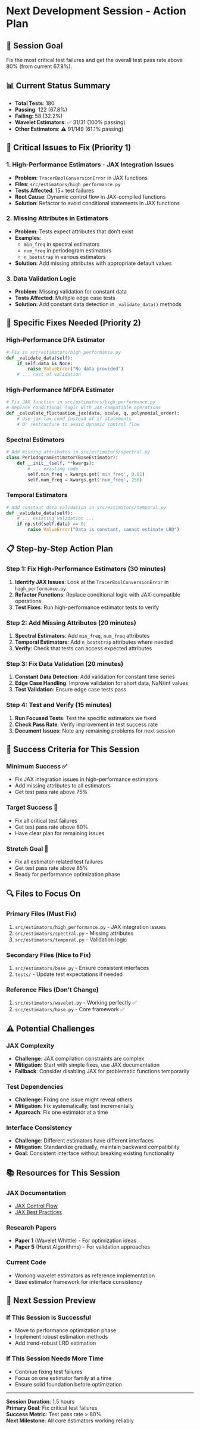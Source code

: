# Next Development Session - Action Plan

## 🎯 **Session Goal**
Fix the most critical test failures and get the overall test pass rate above 80% (from current 67.8%).

## 📊 **Current Status Summary**
- **Total Tests**: 180
- **Passing**: 122 (67.8%)
- **Failing**: 58 (32.2%)
- **Wavelet Estimators**: ✅ 31/31 (100% passing)
- **Other Estimators**: ⚠️ 91/149 (61.1% passing)

## 🚨 **Critical Issues to Fix (Priority 1)**

### **1. High-Performance Estimators - JAX Integration Issues**
- **Problem**: `TracerBoolConversionError` in JAX functions
- **Files**: `src/estimators/high_performance.py`
- **Tests Affected**: 15+ test failures
- **Root Cause**: Dynamic control flow in JAX-compiled functions
- **Solution**: Refactor to avoid conditional statements in JAX functions

### **2. Missing Attributes in Estimators**
- **Problem**: Tests expect attributes that don't exist
- **Examples**: 
  - `min_freq` in spectral estimators
  - `num_freq` in periodogram estimators
  - `n_bootstrap` in various estimators
- **Solution**: Add missing attributes with appropriate default values

### **3. Data Validation Logic**
- **Problem**: Missing validation for constant data
- **Tests Affected**: Multiple edge case tests
- **Solution**: Add constant data detection in `_validate_data()` methods

## 🔧 **Specific Fixes Needed (Priority 2)**

### **High-Performance DFA Estimator**
```python
# Fix in src/estimators/high_performance.py
def _validate_data(self):
    if self.data is None:
        raise ValueError("No data provided")
    # ... rest of validation
```

### **High-Performance MFDFA Estimator**
```python
# Fix JAX function in src/estimators/high_performance.py
# Replace conditional logic with JAX-compatible operations
def _calculate_fluctuation_jax(data, scale, q, polynomial_order):
    # Use jax.lax.cond instead of if statements
    # Or restructure to avoid dynamic control flow
```

### **Spectral Estimators**
```python
# Add missing attributes in src/estimators/spectral.py
class PeriodogramEstimator(BaseEstimator):
    def __init__(self, **kwargs):
        # ... existing code ...
        self.min_freq = kwargs.get('min_freq', 0.01)
        self.num_freq = kwargs.get('num_freq', 256)
```

### **Temporal Estimators**
```python
# Add constant data validation in src/estimators/temporal.py
def _validate_data(self):
    # ... existing validation ...
    if np.std(self.data) == 0:
        raise ValueError("Data is constant, cannot estimate LRD")
```

## 📋 **Step-by-Step Action Plan**

### **Step 1: Fix High-Performance Estimators (30 minutes)**
1. **Identify JAX Issues**: Look at the `TracerBoolConversionError` in `high_performance.py`
2. **Refactor Functions**: Replace conditional logic with JAX-compatible operations
3. **Test Fixes**: Run high-performance estimator tests to verify

### **Step 2: Add Missing Attributes (20 minutes)**
1. **Spectral Estimators**: Add `min_freq`, `num_freq` attributes
2. **Temporal Estimators**: Add `n_bootstrap` attributes where needed
3. **Verify**: Check that tests can access expected attributes

### **Step 3: Fix Data Validation (20 minutes)**
1. **Constant Data Detection**: Add validation for constant time series
2. **Edge Case Handling**: Improve validation for short data, NaN/inf values
3. **Test Validation**: Ensure edge case tests pass

### **Step 4: Test and Verify (15 minutes)**
1. **Run Focused Tests**: Test the specific estimators we fixed
2. **Check Pass Rate**: Verify improvement in test success rate
3. **Document Issues**: Note any remaining problems for next session

## 🎯 **Success Criteria for This Session**

### **Minimum Success** ✅
- Fix JAX integration issues in high-performance estimators
- Add missing attributes to all estimators
- Get test pass rate above 75%

### **Target Success** 🎯
- Fix all critical test failures
- Get test pass rate above 80%
- Have clear plan for remaining issues

### **Stretch Goal** 🚀
- Fix all estimator-related test failures
- Get test pass rate above 85%
- Ready for performance optimization phase

## 🔍 **Files to Focus On**

### **Primary Files** (Must Fix)
1. `src/estimators/high_performance.py` - JAX integration issues
2. `src/estimators/spectral.py` - Missing attributes
3. `src/estimators/temporal.py` - Validation logic

### **Secondary Files** (Nice to Fix)
1. `src/estimators/base.py` - Ensure consistent interfaces
2. `tests/` - Update test expectations if needed

### **Reference Files** (Don't Change)
1. `src/estimators/wavelet.py` - Working perfectly ✅
2. `src/estimators/base.py` - Core framework ✅

## ⚠️ **Potential Challenges**

### **JAX Complexity**
- **Challenge**: JAX compilation constraints are complex
- **Mitigation**: Start with simple fixes, use JAX documentation
- **Fallback**: Consider disabling JAX for problematic functions temporarily

### **Test Dependencies**
- **Challenge**: Fixing one issue might reveal others
- **Mitigation**: Fix systematically, test incrementally
- **Approach**: Fix one estimator at a time

### **Interface Consistency**
- **Challenge**: Different estimators have different interfaces
- **Mitigation**: Standardize gradually, maintain backward compatibility
- **Goal**: Consistent interface without breaking existing functionality

## 📚 **Resources for This Session**

### **JAX Documentation**
- [JAX Control Flow](https://jax.readthedocs.io/en/latest/notebooks/Common_Gotchas_in_JAX.html#control-flow)
- [JAX Best Practices](https://jax.readthedocs.io/en/latest/jax-101/01-jax-basics.html)

### **Research Papers**
- **Paper 1** (Wavelet Whittle) - For optimization ideas
- **Paper 5** (Hurst Algorithms) - For validation approaches

### **Current Code**
- Working wavelet estimators as reference implementation
- Base estimator framework for interface consistency

## 🚀 **Next Session Preview**

### **If This Session is Successful**
- Move to performance optimization phase
- Implement robust estimation methods
- Add trend-robust LRD estimation

### **If This Session Needs More Time**
- Continue fixing test failures
- Focus on one estimator family at a time
- Ensure solid foundation before optimization

---

**Session Duration**: 1.5 hours  
**Primary Goal**: Fix critical test failures  
**Success Metric**: Test pass rate > 80%  
**Next Milestone**: All core estimators working reliably
